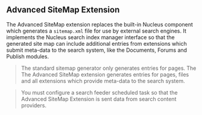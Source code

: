 ## Advanced SiteMap Extension
The Advanced SiteMap extension replaces the built-in Nucleus component which generates a `sitemap.xml` file for use by external search 
engines.  It implements the Nucleus search index manager interface so that the generated site map can include additional entries from 
extensions which submit meta-data to the search system, like the Documents, Forums and Publish modules.

> The standard sitemap generator only generates entries for pages.  The The Advanced SiteMap extension generates entries for pages, files
and all extensions which provide meta-data to the search system.

> You must configure a search feeder scheduled task so that the Advanced SiteMap Extension is sent data from search content providers.
